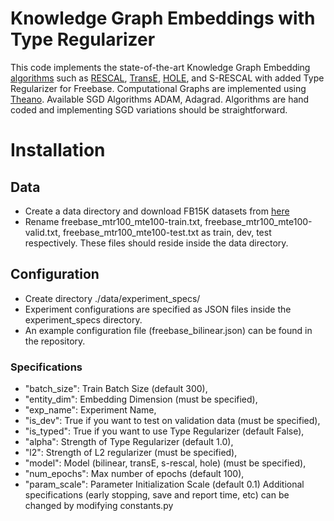 # Knowledge Graph Embeddings with Type Regularizer


This code implements the state-of-the-art Knowledge Graph Embedding [algorithms](http://www.cs.technion.ac.il/~gabr/publications/papers/Nickel2016RRM.pdf) such as [RESCAL](http://www.dbs.ifi.lmu.de/~tresp/papers/p271.pdf), [TransE](http://papers.nips.cc/paper/5071-translating-embeddings-for-modeling-multi-relational-data), [HOLE](http://www.aaai.org/ocs/index.php/AAAI/AAAI16/paper/download/12484/11828), and S-RESCAL with added Type Regularizer for Freebase. Computational Graphs are implemented using [Theano](http://deeplearning.net/software/theano/). Available SGD Algorithms ADAM, Adagrad. Algorithms are hand coded and implementing SGD variations should be straightforward.

# Installation
## Data
* Create a data directory and download FB15K datasets from [here](https://everest.hds.utc.fr/lib/exe/fetch.php?media=en:fb15k.tgz)
* Rename freebase_mtr100_mte100-train.txt, freebase_mtr100_mte100-valid.txt, freebase_mtr100_mte100-test.txt as train, dev, test respectively. These files should reside inside the data directory.

## Configuration
* Create directory ./data/experiment_specs/
* Experiment configurations are specified as JSON files inside the experiment_specs directory.
* An example configuration file (freebase_bilinear.json) can be found in the repository.
### Specifications
* "batch_size": Train Batch Size (default 300),
* "entity_dim": Embedding Dimension (must be specified),
* "exp_name": Experiment Name,
* "is_dev": True if you want to test on validation data (must be specified),
* "is_typed": True if you want to use Type Regularizer (default False),
* "alpha": Strength of Type Regularizer (default 1.0),
* "l2": Strength of L2 regularizer (must be specified),
* "model": Model (bilinear, transE, s-rescal, hole) (must be specified),
* "num_epochs": Max number of epochs (default 100),
* "param_scale": Parameter Initialization Scale (default 0.1)
Additional specifications (early stopping, save and report time, etc) can be changed by modifying constants.py


